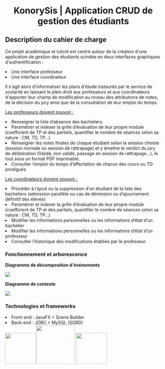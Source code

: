 <h1>
<div align="center">
KonorySis | Application CRUD de gestion des étudiants 
</div>
</h1>

<h2>
Description du cahier de charge 
</h2>
<p>Ce projet académique et tutoré est centré autour de la création d'une application de gestion des étudiants scindée en deux interfaces graphiques d'authentification :
  <li>Une interface professeur</li>
  <li>Une interface coordinateur</li>
  </p>
  <p>
  Il s'agit alors d'informatiser les plans d'étude instaurés par le service de scolarité en laissant le plein droit aux professeurs et aux coordinateurs d'apporter leur champ de modification au niveau des attributions de notes, de la décision du jury ainsi que de la consultation de leur emploi du temps.
 </p>

<p><ins>Les professeurs doivent pouvoir :</ins>
  <li>Renseigner la liste d’absence des bacheliers.</li>
  <li>Paramétrer et indexer la grille d’évaluation de leur propre module 
(coefficient de TP et des partiels, quantifier le nombre de séances 
selon sa nature : CM, TD, TP…)</li>
    <li>Renseigner les notes finales de chaque étudiant selon la session 
choisie (session normale ou session de rattrapage) et y émettre le 
verdict du jury de délibération (Validé, non validé, passage en session 
de rattrapage…), le tout sous un format PDF imprimable.</li>
   <li>Consulter l’emploi du temps d’affectation de chacun des cours ou TD
prodigués.</li>
 </p>
 <p><ins>Les coordinateurs doivent pouvoir :</ins>
  <li>Procéder à l’ajout ou la suppression d’un étudiant de la liste des 
bacheliers (admission parallèle ou cas de démission ou d’ajournement 
définitif des élèves)</li>
  <li>Paramétrer et indexer la grille d’évaluation de leur propre module 
(coefficient de TP et des partiels, quantifier le nombre de séances 
selon sa nature : CM, TD, TP…)</li>
    <li>Modifier les informations personnelles ou les informations d’état d’un 
bachelier</li>
   <li>Modifier les informations personnelles ou les informations d’état d’un 
professeur</li>
  <li>Consulter l’historique des modifications établies par le professeur</li>
 </p>
<h3>Fonctionnement et arborescence</h3>
<p><strong>Diagramme de décomposition d'événements</strong></p>
<img class="fit-picture"
     src="https://scontent.frba1-2.fna.fbcdn.net/v/t1.15752-9/241366898_596721574673301_6880587538151448141_n.png?_nc_cat=110&ccb=1-5&_nc_sid=ae9488&_nc_eui2=AeG58dcZDNvnTOCxwF1GTX9sMByNElVstHIwHI0SVWy0cpMimsyxTyWBwWdA-QMDXUjVcSvFsnskAFQSdbPk_Y7h&_nc_ohc=n9m7kTDEz3cAX9wnuy1&_nc_ht=scontent.frba1-2.fna&oh=0b98c77209c2384f7533fb34a5416ec2&oe=6159D944">
<p><strong>Diagramme de contexte</strong></p>
<img class="fit-picture"
     src="https://user-images.githubusercontent.com/75435299/132094649-7d51dc2e-6c8f-43c7-92c7-827c3bbb5534.png">

<h3>
 Technologies et frameworks
</h3>
<li>Front-end : JavaFX + Scene Builder </li>
<li> Back-end : JDBC + MySQL (SGBD) </li>
<div class="image123">
<img class="center" width="100px"
     src="https://scontent.frba1-2.fna.fbcdn.net/v/t1.15752-9/148523929_156818559589293_5681294237760392390_n.png?_nc_cat=105&ccb=1-5&_nc_sid=ae9488&_nc_eui2=AeH0rRCjSazi1PB1b9bkhbcP9m6aSwRgLwP2bppLBGAvA2s4XUGrAo-wZdhwfUd94SpNtq_1KduZIoQ1eLyafj8k&_nc_ohc=yWa3vlgtHCgAX_Vghwr&_nc_ht=scontent.frba1-2.fna&oh=fa3b1ab78e9c5fd8f0ebca624ef91f06&oe=615AF56D"><img class="fit-picture" width="125px"
     src="https://upload.wikimedia.org/wikipedia/fr/thumb/6/62/MySQL.svg/langfr-1920px-MySQL.svg.png">
<img class="fit-picture" width="100px"
     src="https://scontent.frba1-1.fna.fbcdn.net/v/t1.15752-9/60215770_2312711852151338_8831332322633580544_n.png?_nc_cat=108&ccb=1-5&_nc_sid=ae9488&_nc_eui2=AeFc1tBywvNiCH8-y3JmlPaien0GLm_SWgB6fQYub9JaABZaq1XMOCRRUN_LxqC_Z38iXyj4KQ0G8_Apey1p0XgY&_nc_ohc=km8DkWRaf24AX9ZChL5&_nc_ht=scontent.frba1-1.fna&oh=9bd40e5fb5306106ca6909bb0f0f0272&oe=615A1AF2">
